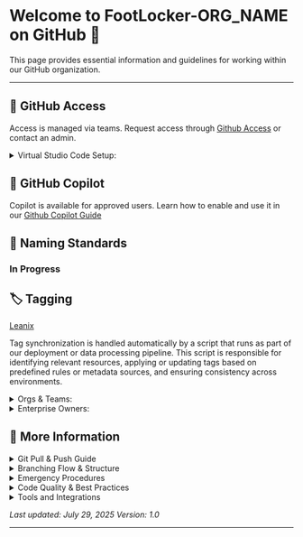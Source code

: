 
# Welcome to FootLocker-ORG_NAME on GitHub 👋

This page provides essential information and guidelines for working within our GitHub organization.

---
## 🔐 GitHub Access
Access is managed via teams. Request access through
[Github Access](https://footlocker.atlassian.net/wiki/spaces/PEP/pages/452624578/GitHub+Access) or contact an admin.

<details>
<summary> Virtual Studio Code Setup: </summary>

 In progress..
Here is the steps if needing to setup guthub to VSC....

</details>

## 🤖 GitHub Copilot
Copilot is available for approved users. Learn how to enable and use it in our
[Github Copilot Guide](https://footlocker.atlassian.net/wiki/spaces/Observabil/pages/107349859/GitHub+Copilot)


## 📛 Naming Standards
### In Progress


## 🏷️ Tagging

[Leanix](https://footlocker.leanix.net/footlockerproduction/dashboard/aca7bb56-4b03-4813-8688-ae7d01db71a5)

Tag synchronization is handled automatically by a script that runs as part of our deployment or data processing pipeline. This script is responsible for identifying relevant resources, applying or updating tags based on predefined rules or metadata sources, and ensuring consistency across environments.	

<details>
<summary> Orgs & Teams: </summary>
 When creating teams, it's helpful to use acronyms in the team names to make it easier to identify and filter them.
<details>
<summary>Examples:</summary>
Org Names:
 
- Customer Experience → Footlocker-CE
- Infrastructure → Footlocker-Infrastructure
- Core Retail → Footlocker-CR
- Data Analytics → Footlocker-DA
  
This naming convention improves clarity and consistency across platforms.

<summary>Examples:</summary>

Team Names:
 
- Platform Engineering
- Cloud Engineering
- IT Automation
  
</details>
</details>
</details>

<details>
<summary>Enterprise Owners:</summary>
 
- Satya Prakash
- Ryan siegel
- Austtin Poindexter
- Dani Tam
- Jake francois
  
[Footlocker-INF Repos](https://github.com/orgs/FootLocker-INF/repositories?)

</details>

 ## :page_with_curl: More Information

 <details>
<summary>Git Pull & Push Guide</summary>
  

## 🔧 Prerequisites
- Git installed on your machine
- Access to a Git repository (e.g., GitHub, GitLab, Bitbucket)
- SSH or HTTPS access configured

---

## 📥 How to Pull Code

Pulling code means fetching the latest changes from a remote repository and merging them into your local branch.

### Steps:
1. **Navigate to your project directory**:
   ```bash
   cd /path/to/your/project
   ```
</details>

 
<details>
<summary>Branching Flow & Structure</summary> 

### Best Practices for Git Branching: A Detailed Guide

Effective branching strategies are crucial for maintaining code quality, collaboration, and productivity in Git-based projects. This document outlines **best practices for branching**, **common issues**, and their **solutions**.

---

## **1. Best Practices for Git Branching**

### 1.1. **Adopt a Clear Branching Strategy**
Choose a strategy that aligns with your team's size, workflow, and release schedule. Popular branching models include:

- **Git Flow**:
  - Use `main` for production-ready code.
  - Use `develop` for integrating completed features.
  - Feature branches (`feature/*`), release branches (`release/*`), and hotfix branches (`hotfix/*`) for specific tasks.

- **GitHub Flow**:
  - Use `main` for production-ready code.
  - Create short-lived feature branches for individual tasks.
  - Merge feature branches into `main` after approval via pull requests.

- **Trunk-Based Development**:
  - Maintain a single `main` branch with frequent commits.
  - Use short-lived branches for features, merging them into `main` quickly.

### 1.2. **Keep Branches Short-Lived**
- Avoid long-lived feature branches to prevent merge conflicts.
- Merge frequently to ensure the branch stays up-to-date with the base branch (e.g., `main` or `develop`).

### 1.3. **Use Meaningful Branch Names**
- Use a consistent naming convention to make branch purposes clear.
- Examples:
  - `feature/login-page`
  - `bugfix/fix-login-error`
  - `hotfix/security-vulnerability`
  - `release/v1.0.0`

### 1.4. **Commit Frequently, but Meaningfully**
- Commit small, logical changes to improve collaboration and avoid losing work.
- Write meaningful commit messages that describe the changes (e.g., "Add login functionality" instead of "fix").

### 1.5. **Regularly Sync with the Base Branch**
- Frequently merge or rebase the base branch (`main` or `develop`) into your feature branch to stay updated.
- Use:
  ```bash
  git pull origin main
  ```

### 1.6. **Protect Critical Branches**
- Enable branch protection rules for `main` or `develop` branches to prevent direct commits or accidental deletions.
- Require pull requests and code reviews before merging.

### 1.7. **Automate with CI/CD Pipelines**
- Use CI/CD pipelines to automatically test and validate code changes when pushing to branches.

### 1.8. **Define a Merge Strategy**
- Use **Squash and Merge** for cleaner commit history in `main`.
- Use **Rebase and Merge** for linear commit history.
- Avoid using **Merge Commits** unless retaining branch history is important.

---

## **2. Common Issues and Their Solutions**

### 2.1. **Merge Conflicts**
**Issue**: Conflicts occur when changes in two branches affect the same lines in a file or nearby lines.

**Solutions**:
1. **Resolve Conflicts Locally**:
   - Open conflicting files, resolve conflicts, and remove conflict markers (`<<<<<<<`, `=======`, `>>>>>>>`).
   - Add resolved files and commit:
     ```bash
     git add <file>
     git commit
     ```

2. **Prevent Conflicts**:
   - Regularly pull changes from the base branch.
   - Communicate with team members about concurrent changes to avoid overlapping work.

---

### 2.2. **Forgotten Branch Merges**
**Issue**: Feature branches are abandoned or forgotten without being merged.

**Solutions**:
1. Use the `git branch` command to list and clean up stale branches:
   ```bash
   git branch -d <branch-name>
   git branch -D <branch-name> # Force delete if unmerged
   ```

2. Enable pull request workflows to ensure all branches are reviewed and merged appropriately.

---

### 2.3. **Large Divergences Between Branches**
**Issue**: Long-lived branches diverge significantly, making merging difficult.

**Solutions**:
1. Rebase frequently:
   ```bash
   git rebase main
   ```

2. Break work into smaller, incremental changes and merge more often.

---

### 2.4. **Unclear Branch Purpose**
**Issue**: Ambiguously named branches confuse team members about their purpose.

**Solutions**:
1. Establish and enforce a branch naming convention.
2. Use descriptive names like:
   - `feature/add-payment-gateway`
   - `bugfix/ui-overlap-issue`

---

### 2.5. **Accidental Pushes to the Wrong Branch**
**Issue**: Developers accidentally push changes directly to `main` or another protected branch.

**Solutions**:
1. **Enable Branch Protection Rules**:
   - Disallow direct commits and require pull requests for `main` and other critical branches.

2. **Undo an Accidental Push**:
   - If you accidentally push, reset the branch to its previous state:
     ```bash
     git reset --hard origin/main
     git push --force
     ```

---

### 2.6. **Deleted or Lost Branches**
**Issue**: A branch is accidentally deleted.

**Solutions**:
1. Recover a Deleted Branch:
   ```bash
   git reflog
   git checkout -b <branch-name> <commit-hash>
   ```

2. Use remote backups if the branch was pushed to a remote repository.

---

### 2.7. **Branch Bloat**
**Issue**: Too many branches accumulate, cluttering the repository.

**Solutions**:
1. Regularly delete merged or unused branches:
   ```bash
   git branch -d <branch-name>
   git branch -D <branch-name> # Force delete
   ```

2. Use automation tools to identify stale branches.

---

## **3. Additional Best Practices**

### 3.1. **Use Feature Toggles**
- For incomplete or experimental features, use feature flags instead of long-lived feature branches. This reduces branching overhead and allows code integration without affecting users.

### 3.2. **Document the Workflow**
- Create a branching workflow document to standardize processes across the team.

### 3.3. **Encourage Frequent Communication**
- Discuss branch changes and status updates in daily standups or team meetings to ensure everyone is aligned.

---
</details>


<details>
  <summary>Emergency Procedures</summary>
 
### Critical Production Issue
1. **Immediate Response**: Create hotfix branch from `main`
2. **Fast Track**: Bypass normal review process if necessary
3. **Communication**: Notify team leads and stakeholders
4. **Documentation**: Document the issue and resolution
5. **Post-Mortem**: Schedule retrospective to prevent recurrence

### Rollback Procedure
1. **Identify**: Determine the last known good commit
2. **Revert**: Create revert commit or hotfix
3. **Deploy**: Follow hotfix deployment process
4. **Monitor**: Verify system stability
5. **Investigate**: Analyze root cause offline

</details>


<details>
  <summary>Code Quality & Best Practices</summary>

### Code Quality
- 📝 Write meaningful commit messages
  ✅ Good Example:
  ```bash
  git commit -m "fix(auth): handle token expiration and refresh automatically" 

 🚫 Bad Example:
  ```bash
  git commit -m "fix stuff"
  ```
 
- 🧪 Include tests with new features
  ✅ Example
  ```bash
  describe('UserService', () => {
  it('should return user data when ID is valid', async () => {
    const user = await getUserById('123');
    expect(user.name).toBe('Alice');
  });
  });
  
- 📚 Update documentation
  ✅ Example: Update README.md or inline comments when:

 Adding new environment variables
  Changing API endpoints
  Modifying CLI commands
  ```bash

### New Environment Variable
`FEATURE_FLAG_NEW_UI=true`  
Enables the new user interface for beta testing.
```
- 🔍 Run local tests before pushing
  ✅ Example:
    ```bash
  # Run all tests
  npm test

  # Run linter
  npm run lint

  # Run type checks
  tsc --noEmit
- 🏃‍♂️ Keep pull requests focused
  
  ✅ Good PR:

  Adds password reset functionality with backend API and frontend form.

  🚫 Bad PR:

  Adds password reset, updates navbar, refactors login, and fixes unrelated bug.

</details>


<details>
  <summary>Tools and Integrations</summary>
 
### Recommended Tools
- **Git GUI**: GitKraken, Sourcetree, or VS Code Git integration
- **Code Review**: GitHub/GitLab pull requests
- **CI/CD**: GitHub Actions, GitLab CI, Jenkins
- **Branch Protection**: Built-in repository settings

### Useful Git Aliases
```bash
git config --global alias.co checkout
git config --global alias.br branch
git config --global alias.ci commit
git config --global alias.st status
git config --global alias.unstage 'reset HEAD --'
git config --global alias.last 'log -1 HEAD'
git config --global alias.visual '!gitk'
```
---

</details>

*Last updated: July 29, 2025*
*Version: 1.0*

---

